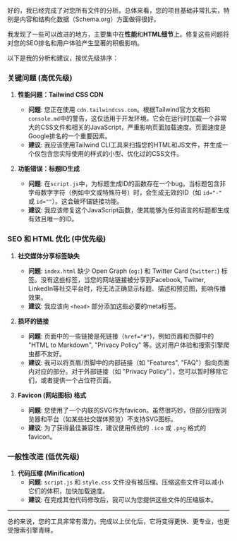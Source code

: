 好的，我已经完成了对您所有文件的分析。总体来看，您的项目基础非常扎实，特别是内容和结构化数据（Schema.org）方面做得很好。

我发现了一些可以改进的地方，主要集中在**性能**和**HTML细节**上。修复这些问题将对您的SEO排名和用户体验产生显著的积极影响。

以下是我的分析和建议，按优先级排序：

### 关键问题 (高优先级)

1.  **性能问题：Tailwind CSS CDN**
    *   **问题**: 您正在使用 `cdn.tailwindcss.com`。根据Tailwind官方文档和`console.md`中的警告，这仅适用于开发环境。它会在运行时加载一个非常大的CSS文件和相关的JavaScript，严重影响页面加载速度。页面速度是Google排名的一个重要因素。
    *   **建议**: 我应该使用Tailwind CLI工具来扫描您的HTML和JS文件，并生成一个仅包含您实际使用的样式的小型、优化过的CSS文件。

2.  **功能错误：标题ID生成**
    *   **问题**: 在`script.js`中，为标题生成ID的函数存在一个bug。当标题包含非字母数字字符（例如中文或特殊符号）时，会生成无效的ID（如 `id="-"` 或 `id=""`）。这会破坏锚链接功能。
    *   **建议**: 我应该修复这个JavaScript函数，使其能够为任何语言的标题都生成有效且唯一的ID。

### SEO 和 HTML 优化 (中优先级)

1.  **社交媒体分享标签缺失**
    *   **问题**: `index.html` 缺少 Open Graph (`og:`) 和 Twitter Card (`twitter:`) 标签。没有这些标签，当您的网站链接被分享到Facebook, Twitter, LinkedIn等社交平台时，将无法正确显示标题、描述和预览图，影响传播效果。
    *   **建议**: 我应该向 `<head>` 部分添加这些必要的meta标签。

2.  **损坏的链接**
    *   **问题**: 页面中的一些链接是死链接（`href="#"`)，例如页眉和页脚中的 "HTML to Markdown", "Privacy Policy" 等。这对用户体验和搜索引擎爬虫都不友好。
    *   **建议**: 我可以将页眉/页脚中的内部链接（如 "Features", "FAQ"）指向页面内对应的部分。对于外部链接（如 "Privacy Policy"），您可以暂时移除它们，或者提供一个占位符页面。

3.  **Favicon (网站图标) 格式**
    *   **问题**: 您使用了一个内联的SVG作为favicon。虽然很巧妙，但部分旧版浏览器和平台（如某些社交媒体预览）不支持SVG图标。
    *   **建议**: 为了获得最佳兼容性，建议使用传统的 `.ico` 或 `.png` 格式的favicon。

### 一般性改进 (低优先级)

1.  **代码压缩 (Minification)**
    *   **问题**: `script.js` 和 `style.css` 文件没有被压缩。压缩这些文件可以减小它们的体积，加快加载速度。
    *   **建议**: 在完成其他代码修改后，我可以为您提供这些文件的压缩版本。

---

总的来说，您的工具非常有潜力。完成以上优化后，它将变得更快、更专业，也更受搜索引擎青睐。
